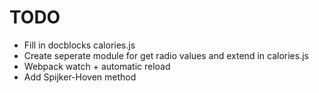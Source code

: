 # TODO

* Fill in docblocks calories.js
* Create seperate module for get radio values and extend in calories.js
* Webpack watch + automatic reload
* Add Spijker-Hoven method
